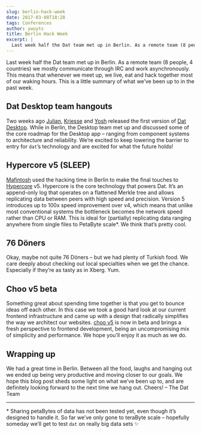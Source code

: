```yaml
---
slug: berlin-hack-week
date: 2017-03-08T18:28
tags: Conferences
author: ywuyts
title: Berlin Hack Week
excerpt: |
  Last week half the Dat team met up in Berlin. As a remote team (8 people, 4 countries) we mostly communicate through IRC and work asynchronously. This means that whenever we meet up,...
---
```


Last week half the Dat team met up in Berlin. As a remote team (8 people, 4 countries) we mostly communicate through IRC and work asynchronously. This means that whenever we meet up, we live, eat and hack together most of our waking hours. This is a little summary of what we’ve been up to in the past week.

## Dat Desktop team hangouts
Two weeks ago [Julian][julian], [Kriesse][kriesse] and [Yosh][yosh] released
the first version of [Dat Desktop][desktop]. While in Berlin, the Desktop team
met up and discussed some of the core roadmap for the Desktop app – ranging
from component systems to architecture and reliability. We’re excited to keep
lowering the barrier to entry for `dat`’s technology and are excited for what
the future holds!

## Hypercore v5 (SLEEP)
[Mafintosh][mafintosh] used the hacking time in Berlin to make the final
touches to [Hypercore][hypercore] v5. Hypercore is the core technology that
powers Dat. It’s an append-only log that operates on a flattened Merkle tree
and allows replicating data between peers with high speed and precision.
Version 5 introduces up to 100x speed improvement over v4, which means that
unlike most conventional systems the bottleneck becomes the network speed
rather than CPU or RAM. This is ideal for (partially) replicating data ranging
anywhere from single files to PetaByte scale\*. We think that’s pretty cool.

## 76 Döners
Okay, maybe not quite 76 Döners – but we had plenty of Turkish food. We care
deeply about checking out local specialties when we get the chance. Especially
if they’re as tasty as in Xberg. Yum.

## Choo v5 beta
Something great about spending time together is that you get to bounce ideas off
each other. In this case we took a good hard look at our current frontend
infrastructure and came up with a design that radically simplifies the way we
architect our websites. [choo v5][choo] is now in beta and brings a fresh
perspective to frontend development, being an uncompromising mix of simplicity
and performance. We hope you’ll enjoy it as much as we do.

## Wrapping up
We had a great time in Berlin. Between all the food, laughs and hanging out we
ended up being very productive and moving closer to our goals. We hope this
blog post sheds some light on what we’ve been up to, and are definitely looking
forward to the next time we hang out. Cheers! – The Dat Team

---

\* Sharing petaBytes of data has not been tested yet, even though it’s designed
to handle it. So far we’ve only gone to teraByte scale – hopefully someday
we’ll get to test `dat` on really big data sets ✨

[julian]: https://twitter.com/juliangruber
[kriesse]: https://twitter.com/kriesse
[mafintosh]: https://twitter.com/mafintosh
[yosh]: https://twitter.com/yoshuawuyts
[hypercore]: https://github.com/mafintosh/hypercore
[choo]: https://choo.io
[desktop]: https://github.com/datproject/dat-desktop

